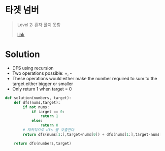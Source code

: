 # 타겟 넘버

> Level 2: 혼자 풀지 못함
>
> [link](https://programmers.co.kr/learn/courses/30/lessons/43165)

# Solution

- DFS using recursion
- Two operations possible: +, -
- These operations would either make the number required to sum to the target either bigger or smaller
- Only return 1 when target = 0

```python
def solution(numbers, target):
    def dfs(nums,target):
        if not nums:
            if target == 0:
                return 1
            else:
                return 0
        # 재귀적으로 dfs 를 호출한다
        return dfs(nums[1:],target+nums[0]) + dfs(nums[1:],target-nums[0])

    return dfs(numbers,target)
```
